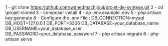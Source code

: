 1 - git clone https://github.com/wahedmachijouj/projet-de-syntese.git
2 - cd \projet-cloned
3 - composer install
4 - cp .env.example .env
5 - php artisan key:generate
6 - Configure the .env File :
        DB_CONNECTION=mysql
        DB_HOST=127.0.0.1
        DB_PORT=3306
        DB_DATABASE=your_database_name
        DB_USERNAME=your_database_user
        DB_PASSWORD=your_database_password
7 - php artisan migrate
8 - php artisan serve
